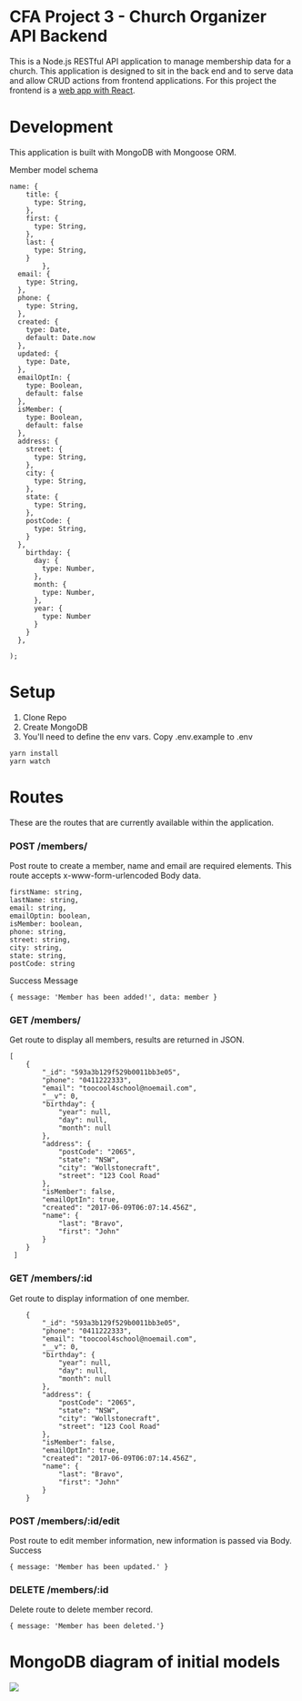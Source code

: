 # CFA Project 3 - Church Organizer API Backend
This is a Node.js RESTful API application to manage membership data for a church. This application is designed to sit in the back end and to serve data and allow CRUD actions from frontend applications. For this project the frontend is a <a href="https://github.com/ethankhoa/CFA-Project3-Organizer-React-Web">web app with React</a>. 

# Development

This application is built with MongoDB with Mongoose ORM. 

Member model schema
```
name: {
    title: {
      type: String,
    },
    first: {
      type: String,
    },
    last: {
      type: String,
    }
        },
  email: {
    type: String,
  },
  phone: {
    type: String,
  },
  created: {
    type: Date,
    default: Date.now
  },
  updated: {
    type: Date,
  },
  emailOptIn: {
    type: Boolean,
    default: false
  },
  isMember: {
    type: Boolean,
    default: false
  },
  address: {
    street: {
      type: String,
    },
    city: {
      type: String,
    },
    state: {
      type: String,
    },
    postCode: {
      type: String,
    }
  },
    birthday: {
      day: {
        type: Number,
      },
      month: {
        type: Number,
      },
      year: {
        type: Number
      }
    }
  },
  
);
```
# Setup
1. Clone Repo
1. Create MongoDB 
1. You'll need to define the env vars. Copy .env.example to .env
```
yarn install
yarn watch
```

# Routes 
These are the routes that are currently available within the application. 

### POST /members/
Post route to create a member, name and email are required elements. This route accepts x-www-form-urlencoded Body data. 
```
firstName: string,
lastName: string,
email: string,
emailOptin: boolean,
isMember: boolean,
phone: string,
street: string,
city: string,
state: string,
postCode: string
```
Success Message 
```
{ message: 'Member has been added!', data: member }
```

### GET /members/
Get route to display all members, results are returned in JSON.
```
[
    {
        "_id": "593a3b129f529b0011bb3e05",
        "phone": "0411222333",
        "email": "toocool4school@noemail.com",
        "__v": 0,
        "birthday": {
            "year": null,
            "day": null,
            "month": null
        },
        "address": {
            "postCode": "2065",
            "state": "NSW",
            "city": "Wollstonecraft",
            "street": "123 Cool Road"
        },
        "isMember": false,
        "emailOptIn": true,
        "created": "2017-06-09T06:07:14.456Z",
        "name": {
            "last": "Bravo",
            "first": "John"
        }
    }
 ]
```

### GET /members/:id
Get route to display information of one member. 
```
    {
        "_id": "593a3b129f529b0011bb3e05",
        "phone": "0411222333",
        "email": "toocool4school@noemail.com",
        "__v": 0,
        "birthday": {
            "year": null,
            "day": null,
            "month": null
        },
        "address": {
            "postCode": "2065",
            "state": "NSW",
            "city": "Wollstonecraft",
            "street": "123 Cool Road"
        },
        "isMember": false,
        "emailOptIn": true,
        "created": "2017-06-09T06:07:14.456Z",
        "name": {
            "last": "Bravo",
            "first": "John"
        }
    }
```

### POST /members/:id/edit
Post route to edit member information, new information is passed via Body.
Success
```
{ message: 'Member has been updated.' }
```

### DELETE /members/:id
Delete route to delete member record.
```
{ message: 'Member has been deleted.'}
```
# MongoDB diagram of initial models
<img src="https://res.cloudinary.com/ethankhoa/image/upload/v1500444747/Screen_Shot_2017-07-19_at_4.11.21_PM_xlnahh.png">
